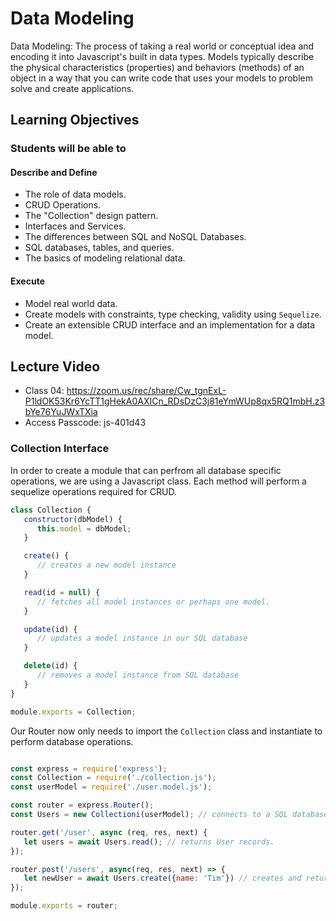 # Data Modeling

Data Modeling: The process of taking a real world or conceptual idea and encoding it into Javascript's built in data types. Models typically describe the physical characteristics (properties) and behaviors (methods) of an object in a way that you can write code that uses your models to problem solve and create applications.

## Learning Objectives

### Students will be able to

#### Describe and Define

- The role of data models.
- CRUD Operations.
- The "Collection" design pattern.
- Interfaces and Services.
- The differences between SQL and NoSQL Databases.
- SQL databases, tables, and queries.
- The basics of modeling relational data.

#### Execute

- Model real world data.
- Create models with constraints, type checking, validity using `Sequelize`.
- Create an extensible CRUD interface and an implementation for a data model.

## Lecture Video
- Class 04:  https://zoom.us/rec/share/Cw_tgnExL-P1ldOK53Kr6YcTT1gHekA0AXICn_RDsDzC3j81eYmWUp8qx5RQ1mbH.z3bYe76YuJWxTXia
- Access Passcode: js-401d43

### Collection Interface

In order to create a module that can perfrom all database specific operations, we are using a Javascript class.  Each method will perform a sequelize operations required for CRUD.

```javascript
class Collection {
   constructor(dbModel) {
      this.model = dbModel;
   }

   create() {
      // creates a new model instance
   }

   read(id = null) {
      // fetches all model instances or perhaps one model.
   }

   update(id) {
      // updates a model instance in our SQL database
   }

   delete(id) {
      // removes a model instance from SQL database
   }
}

module.exports = Collection;
```

Our Router now only needs to import the `Collection` class and instantiate to perform database operations.

```javascript

const express = require('express');
const Collection = require('./collection.js');
const userModel = require('./user.model.js');

const router = express.Router();
const Users = new Collectioni(userModel); // connects to a SQL database and performs CRUD for Users.

router.get('/user', async (req, res, next) {
   let users = await Users.read(); // returns User records.
});

router.post('/users', async(req, res, next) => {
   let newUser = await Users.create({name: 'Tim'}) // creates and returns a new User record.
});

module.exports = router;

```
